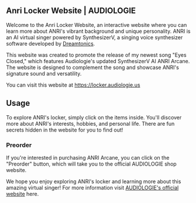 ## Anri Locker Website | AUDIOLOGIE

Welcome to the Anri Locker Website, an interactive website where you can learn more about ANRI's vibrant background and unique personality. ANRI is an AI virtual singer powered by SynthesizerV, a singing voice synthesizer software developed by [Dreamtonics](https://dreamtonics.com/synthesizerv/).

This website was created to promote the release of my newest song "Eyes Closed," which features Audiologie's updated SynthesizerV AI ANRI Arcane. The website is designed to complement the song and showcase ANRI's signature sound and versatility.

You can visit this website at https://locker.audiologie.us

## Usage

To explore ANRI's locker, simply click on the items inside. You'll discover more about ANRI's interests, hobbies, and personal life. There are fun secrets hidden in the website for you to find out!

### Preorder

If you're interested in purchasing ANRI Arcane, you can click on the "Preorder" button, which will take you to the official AUDIOLOGIE shop website.

We hope you enjoy exploring ANRI's locker and learning more about this amazing virtual singer! For more information visit [AUDIOLOGIE's official website](https://audiologie.us/) here.
